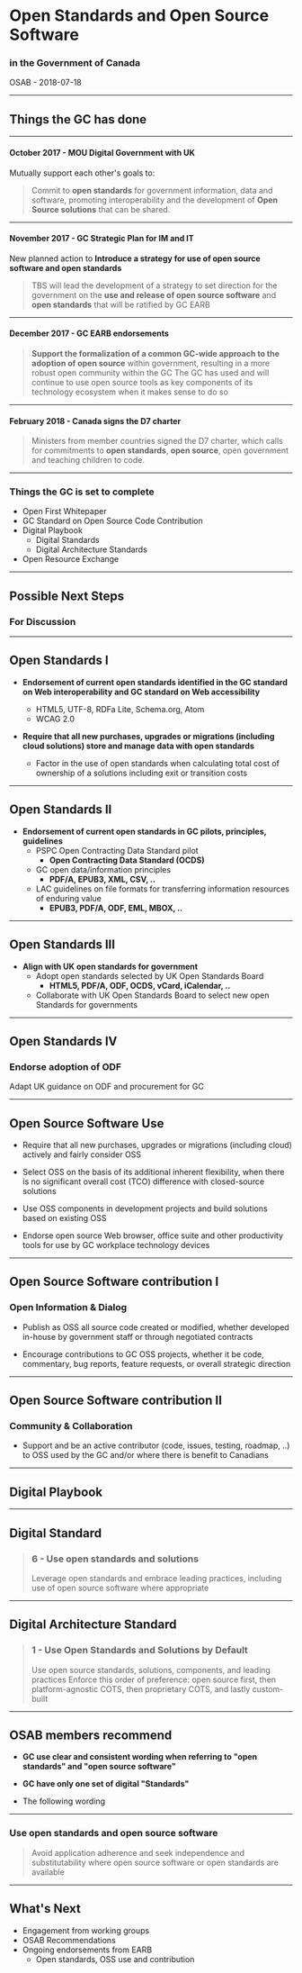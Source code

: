 # Open Standards and Open Source Software
### in the Government of Canada

OSAB - 2018-07-18

---

## Things the GC has done

---

#### October 2017 - MOU Digital Government with UK

Mutually support each other's goals to:

> Commit to **open standards** for government information, data and software, promoting interoperability and the development of **Open Source solutions** that can be shared.

---

#### November 2017 - GC Strategic Plan for IM and IT

New planned action to **Introduce a strategy for use of open source software and open standards**

> TBS will lead the development of a strategy to set direction for the government on the **use and release of open source software** and **open standards** that will be ratified by GC EARB

---

#### December 2017 - GC EARB endorsements

> **Support the formalization of a common GC-wide approach to the adoption of open source** within government, resulting in a more robust open community within the GC
> The GC has used and will continue to use open source tools as key components of its technology ecosystem when it makes sense to do so

---

#### February 2018 - Canada signs the D7 charter

> Ministers from member countries signed the D7 charter, which calls for commitments to **open standards**, **open source**, open government and teaching children to code.

---

### Things the GC is set to complete

- Open First Whitepaper
- GC Standard on Open Source Code Contribution
- Digital Playbook
  - Digital Standards
  - Digital Architecture Standards
- Open Resource Exchange

---

## Possible Next Steps
### For Discussion

---

## Open Standards I

- **Endorsement of current open standards identified in the GC standard on Web interoperability and GC standard on Web accessibility**
  - HTML5, UTF-8, RDFa Lite, Schema.org, Atom
  - WCAG 2.0

- **Require that all new purchases, upgrades or migrations (including cloud solutions) store and manage data with open standards**
  - Factor in the use of open standards when calculating total cost of ownership of a solutions including exit or transition costs

---

## Open Standards II

- **Endorsement of current open standards in GC pilots, principles, guidelines**
  - PSPC Open Contracting Data Standard pilot
    - **Open Contracting Data Standard (OCDS)**
  - GC open data/information principles
    - **PDF/A, EPUB3, XML, CSV, ..**
  - LAC guidelines on file formats for transferring information resources of enduring value
    - **EPUB3, PDF/A, ODF, EML, MBOX, ..**

---

## Open Standards III

- **Align with UK open standards for government**
  - Adopt open standards selected by UK Open Standards Board
    - **HTML5, PDF/A, ODF, OCDS, vCard, iCalendar, ..**
  - Collaborate with UK Open Standards Board to select new open Standards for governments

---

## Open Standards IV

### Endorse adoption of ODF

Adapt UK guidance on ODF and procurement for GC

---

## Open Source Software Use

- Require that all new purchases, upgrades or migrations (including cloud) actively and fairly consider OSS

- Select OSS on the basis of its additional inherent flexibility, when there is no significant overall cost (TCO) difference with closed-source solutions

- Use OSS components in development projects and build solutions based on existing OSS

- Endorse open source Web browser, office suite and other productivity tools for use by GC workplace technology devices

---

## Open Source Software contribution I

### Open Information & Dialog

- Publish as OSS all source code created or modified, whether developed in-house by government staff or through negotiated contracts

- Encourage contributions to GC OSS projects, whether it be code, commentary, bug reports, feature requests, or overall strategic direction

---

## Open Source Software contribution II

### Community & Collaboration

- Support and be an active contributor (code, issues, testing, roadmap, ..) to OSS used by the GC and/or where there is benefit to Canadians

---

## Digital Playbook

---

## Digital Standard

> ### 6 - Use open standards and solutions
> Leverage open standards and embrace leading practices, including use of open source software where appropriate

---

## Digital Architecture Standard

> ### 1 - Use Open Standards and Solutions by Default
> Use open source standards, solutions, components, and leading practices
> Enforce this order of preference: open source first, then platform-agnostic COTS, then proprietary COTS, and lastly custom-built

---

## OSAB members recommend

- **GC use clear and consistent wording when referring to "open standards" and "open source software"**

- **GC have only one set of digital "Standards"**

- The following wording

---

### Use open standards and open source software

> Avoid application adherence and seek independence and substitutability where open source software or open standards are available

---

## What's Next

- Engagement from working groups
- OSAB Recommendations
- Ongoing endorsements from EARB
  - Open standards, OSS use and contribution

